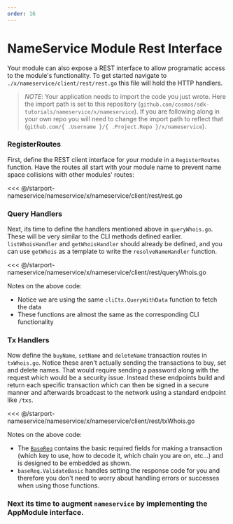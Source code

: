 ```yaml
---
order: 16
---
```


# NameService Module Rest Interface

Your module can also expose a REST interface to allow programatic access to the module's functionality. To get started navigate to `./x/nameservice/client/rest/rest.go` this file will hold the HTTP handlers.

> _*NOTE*_: Your application needs to import the code you just wrote. Here the import path is set to this repository (`github.com/cosmos/sdk-tutorials/nameservice/x/nameservice`). If you are following along in your own repo you will need to change the import path to reflect that (`github.com/{ .Username }/{ .Project.Repo }/x/nameservice`).

### RegisterRoutes

First, define the REST client interface for your module in a `RegisterRoutes` function. Have the routes all start with your module name to prevent name space collisions with other modules' routes:

<<< @/starport-nameservice/nameservice/x/nameservice/client/rest/rest.go

### Query Handlers

Next, its time to define the handlers mentioned above in `queryWhois.go`. These will be very similar to the CLI methods defined earlier. `listWhoisHandler` and `getWhoisHandler` should already be defined, and you can use `getWhois` as a template to write the `resolveNameHandler` function.

<<< @/starport-nameservice/nameservice/x/nameservice/client/rest/queryWhois.go

Notes on the above code:

- Notice we are using the same `cliCtx.QueryWithData` function to fetch the data
- These functions are almost the same as the corresponding CLI functionality

### Tx Handlers

Now define the `buyName`, `setName` and `deleteName` transaction routes in `txWhois.go`. Notice these aren't actually sending the transactions to buy, set and delete names. That would require sending a password along with the request which would be a security issue. Instead these endpoints build and return each specific transaction which can then be signed in a secure manner and afterwards broadcast to the network using a standard endpoint like `/txs`.

<<< @/starport-nameservice/nameservice/x/nameservice/client/rest/txWhois.go

Notes on the above code:

- The [`BaseReq`](https://godoc.org/github.com/cosmos/cosmos-sdk/client/utils#BaseReq) contains the basic required fields for making a transaction (which key to use, how to decode it, which chain you are on, etc...) and is designed to be embedded as shown.
- `baseReq.ValidateBasic` handles setting the response code for you and therefore you don't need to worry about handling errors or successes when using those functions.

### Next its time to augment `nameservice` by implementing the AppModule interface.
